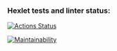 ### Hexlet tests and linter status:

[![Actions Status](https://github.com/MaratSalah/frontend-project-46/workflows/hexlet-check/badge.svg)](https://github.com/MaratSalah/frontend-project-46/actions)

[![Maintainability](https://api.codeclimate.com/v1/badges/0b68aaa82a9c669ca0e7/maintainability)](https://codeclimate.com/github/MaratSalah/frontend-project-46/maintainability)
